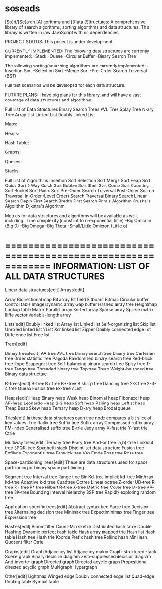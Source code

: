 soseads
=======

[So]rt/[Se]arch [A]lgorithms and [D]ata [S]tructures: A comprehensive library of search algorithms, sorting algorithms and data structures. This library is written in raw JavaScript with no dependencies.

PROJECT STATUS: This project is under development. 

CURRENTLY IMPLEMENTED:
The following data structures are currently implemented:
-Stack
-Queue
-Circular Buffer
-Binary Search Tree

The following sorting/searching algorithms are currently implemented:
-Insertion Sort
-Selection Sort
-Merge Sort
-Pre-Order Search Traversal (BST)

Full test scenarios will be developed for each data structure.

FUTURE PLANS:
I have big plans for this library, and will have a vast coverage of data structures and algorithms.

Full List of Data Structures
Binary Search Trees
AVL Tree
Splay Tree
N-ary Tree
Array List
Linked List
Doubly Linked List

Maps:

Heaps:

Hash Tables:

Graphs:

Queues:

Stacks:

Full List of Algorithms
Insertion Sort
Selection Sort
Merge Sort
Heap Sort
Quick Sort
3 Way Quick Sort
Bubble Sort
Shell Sort
Comb Sort
Counting Sort
Bucket Sort
Radix Sort
Pre-Order Search Traversal
Post-Order Search Traversal
In-Order (Level Order) Search Traversal
Binary Search
Linear Search
Depth First Search
Bredth First Search
Prim's Algorithm
Kruskal's Algorithm
Dijkstra's Algorithm

Metrics for data structures and algorithms will be available as well, including:
Time complexity (constant to n-exponential time)
-Big Omicron (Big O)
-Big Omega
-Big Theta
-Small/Little Omicron (Little o)


============================================================
INFORMATION: LIST OF ALL DATA STRUCTURES
============================================================

Linear data structures[edit]
Arrays[edit]

Array
Bidirectional map
Bit array
Bit field
Bitboard
Bitmap
Circular buffer
Control table
Image
Dynamic array
Gap buffer
Hashed array tree
Heightmap
Lookup table
Matrix
Parallel array
Sorted array
Sparse array
Sparse matrix
Iliffe vector
Variable-length array

Lists[edit]
Doubly linked list
Array list
Linked list
Self-organizing list
Skip list
Unrolled linked list
VList
Xor linked list
Zipper
Doubly connected edge list
Difference list
Free list

Trees[edit]

Binary trees[edit]
AA tree
AVL tree
Binary search tree
Binary tree
Cartesian tree
Order statistic tree
Pagoda
Randomized binary search tree
Red-black tree
Rope
Scapegoat tree
Self-balancing binary search tree
Splay tree
T-tree
Tango tree
Threaded binary tree
Top tree
Treap
Weight-balanced tree
Binary data structure

B-trees[edit]
B-tree
B+ tree
B*-tree
B sharp tree
Dancing tree
2-3 tree
2-3-4 tree
Queap
Fusion tree
Bx-tree
AList

Heaps[edit]
Heap
Binary heap
Weak heap
Binomial heap
Fibonacci heap
AF-heap
Leonardo Heap
2-3 heap
Soft heap
Pairing heap
Leftist heap
Treap
Beap
Skew heap
Ternary heap
D-ary heap
Brodal queue


Tries[edit]
In these data structures each tree node compares a bit slice of key values.
Trie
Radix tree
Suffix tree
Suffix array
Compressed suffix array
FM-index
Generalised suffix tree
B-trie
Judy array
X-fast trie
Y-fast trie
Ctrie

Multiway trees[edit]
Ternary tree
K-ary tree
And–or tree
(a,b)-tree
Link/cut tree
SPQR-tree
Spaghetti stack
Disjoint-set data structure
Fusion tree
Enfilade
Exponential tree
Fenwick tree
Van Emde Boas tree
Rose tree


Space-partitioning trees[edit]
These are data structures used for space partitioning or binary space partitioning.

Segment tree
Interval tree
Range tree
Bin
Kd-tree
Implicit kd-tree
Min/max kd-tree
Adaptive k-d tree
Quadtree
Octree
Linear octree
Z-order
UB-tree
R-tree
R+ tree
R* tree
Hilbert R-tree
X-tree
Metric tree
Cover tree
M-tree
VP-tree
BK-tree
Bounding interval hierarchy
BSP tree
Rapidly exploring random tree

Application-specific trees[edit]
Abstract syntax tree
Parse tree
Decision tree
Alternating decision tree
Minimax tree
Expectiminimax tree
Finger tree
Expression tree

Hashes[edit]
Bloom filter
Count-Min sketch
Distributed hash table
Double Hashing
Dynamic perfect hash table
Hash array mapped trie
Hash list
Hash table
Hash tree
Hash trie
Koorde
Prefix hash tree
Rolling hash
MinHash
Quotient filter
Ctrie

Graphs[edit]
Graph
Adjacency list
Adjacency matrix
Graph-structured stack
Scene graph
Binary decision diagram
Zero-suppressed decision diagram
And-inverter graph
Directed graph
Directed acyclic graph
Propositional directed acyclic graph
Multigraph
Hypergraph

Other[edit]
Lightmap
Winged edge
Doubly connected edge list
Quad-edge
Routing table
Symbol table